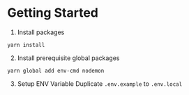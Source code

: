# Getting Started
1. Install packages
```
yarn install
```

2. Install prerequisite global packages
```
yarn global add env-cmd nodemon
```

3. Setup ENV Variable
Duplicate `.env.example` to `.env.local`